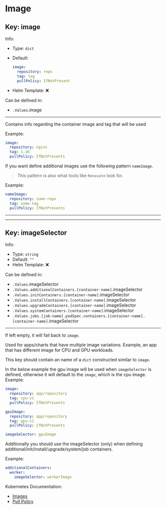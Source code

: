 # Image

## Key: image

Info:

- Type: `dict`
- Default:

  ```yaml
  image:
    repository: repo
    tag: tag
    pullPolicy: IfNotPresent
  ```

- Helm Template: ❌

Can be defined in:

- `.Values`.image

---

Contains info regarding the container image and tag that will be used

Example:

```yaml
image:
  repository: nginx
  tag: 1.16
  pullPolicy: IfNotPresents
```

If you want define additional images use the following pattern `nameImage`.
> This pattern is also what tools like `Renovate` look for.

Example:

```yaml
nameImage:
  repository: some-repo
  tag: some-tag
  pullPolicy: IfNotPresents
```

---
---

## Key: imageSelector

Info:

- Type: `string`
- Default: `""`
- Helm Template: ❌

Can be defined in:

- `.Values`.imageSelector
- `.Values.additionalContainers.[container-name]`.imageSelector
- `.Values.initContainers.[container-name]`.imageSelector
- `.Values.installContainers.[container-name]`.imageSelector
- `.Values.upgradeContainers.[container-name]`.imageSelector
- `.Values.systemContainers.[container-name]`.imageSelector
- `.Values.jobs.[job-name].podSpec.containers.[container-name].[container-name]`.imageSelector

---

If left empty, it will fail back to `image`.

Used for apps/charts that have multiple image variations.
Example, an app that has different image for CPU and GPU workloads.

This key should contain an name of a `dict` constructed similar to `image`.

In the below example the gpu image will be used when `imageSelector` is defined,
otherwise it will default to the `image`, which is the cpu image.
Example:

```yaml
image:
  repository: app/repository
  tag: cpu-v1
  pullPolicy: IfNotPresents

gpuImage:
  repository: app/repository
  tag: gpu-v1
  pullPolicy: IfNotPresents

imageSelector: gpuImage
```

Additionally you should use the imageSelector (only) when defining
additional/init/install/upgrade/system/job containers.

Example:

```yaml
additionalContainers:
  worker:
    imageSelector: workerImage
```

Kubernetes Documentation:

- [Images](https://kubernetes.io/docs/concepts/containers/images)
- [Pull Policy](https://kubernetes.io/docs/concepts/containers/images/#image-pull-policy)
